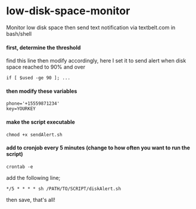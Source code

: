 # low-disk-space-monitor
Monitor low disk space then send text notification via textbelt.com in bash/shell

#### first, determine the threshold
find this line then modify accordingly, here I set it to send alert when disk space reached to 90% and over
```
if [ $used -ge 90 ]; ...
```

#### then modify these variables
```
phone='+15559871234'
key=YOURKEY
```

#### make the script executable
```
chmod +x sendAlert.sh
```

#### add to cronjob every 5 minutes (change to how often you want to run the script)
```
crontab -e
```
add the following line;
```
*/5 * * * * sh /PATH/TO/SCRIPT/diskAlert.sh
```
then save, that's all!
